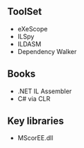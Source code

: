 ## ToolSet
- eXeScope
- ILSpy
- ILDASM
- Dependency Walker



## Books
- .NET IL Assembler
- C# via CLR


## Key libraries
- MScorEE.dll


